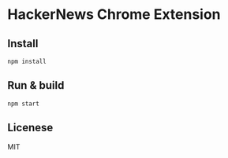 
# HackerNews Chrome Extension

## Install

`npm install`

## Run & build

`npm start`

## Licenese

MIT

